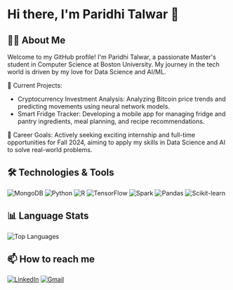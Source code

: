 # Hi there, I'm Paridhi Talwar 👋

## 👩‍💻 About Me

Welcome to my GitHub profile! I'm Paridhi Talwar, a passionate Master's student in Computer Science at Boston University. My journey in the tech world is driven by my love for Data Science and AI/ML.

🌟 Current Projects:

- Cryptocurrency Investment Analysis: Analyzing Bitcoin price trends and predicting movements using neural network models.
- Smart Fridge Tracker: Developing a mobile app for managing fridge and pantry ingredients, meal planning, and recipe recommendations.

🚀 Career Goals: Actively seeking exciting internship and full-time opportunities for Fall 2024, aiming to apply my skills in Data Science and AI to solve real-world problems.

## 🛠️ Technologies & Tools

![MongoDB](https://img.shields.io/badge/MongoDB-47A248?style=for-the-badge&logo=mongodb&logoColor=white)
![Python](https://img.shields.io/badge/Python-3776AB?style=for-the-badge&logo=python&logoColor=white)
![R](https://img.shields.io/badge/R-276DC3?style=for-the-badge&logo=r&logoColor=white)
![TensorFlow](https://img.shields.io/badge/TensorFlow-FF6F20?style=for-the-badge&logo=tensorflow&logoColor=white)
![Spark](https://img.shields.io/badge/Apache%20Spark-E25A1C?style=for-the-badge&logo=apache-spark&logoColor=white)
![Pandas](https://img.shields.io/badge/Pandas-150458?style=for-the-badge&logo=pandas&logoColor=white)
![Scikit-learn](https://img.shields.io/badge/scikit--learn-F7931E?style=for-the-badge&logo=scikit-learn&logoColor=white)
## 📊 Language Stats

![Top Languages](https://github-readme-stats.vercel.app/api/top-langs/?username=ParidhiTalwar&layout=compact&theme=radical)

## 📫 How to reach me

[![LinkedIn](https://img.shields.io/badge/LinkedIn-0A66C2?style=for-the-badge&logo=linkedin&logoColor=white)](https://www.linkedin.com/in/paridhi-talwar/)
[![Gmail](https://img.shields.io/badge/Email-D14836?style=for-the-badge&logo=gmail&logoColor=white)](mailto:paridhitalwar2@gmail.com)
